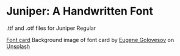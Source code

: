 # Juniper: A Handwritten Font
.ttf and .otf files for Juniper Regular

[Font card](https://raw.githubusercontent.com/leojamesstrong/juniper-font/main/Juniper%20Font%20Card.png)
Background image of font card by [Eugene Golovesov](https://unsplash.com/@eugene_golovesov) on [Unsplash](https://unsplash.com/)
  
